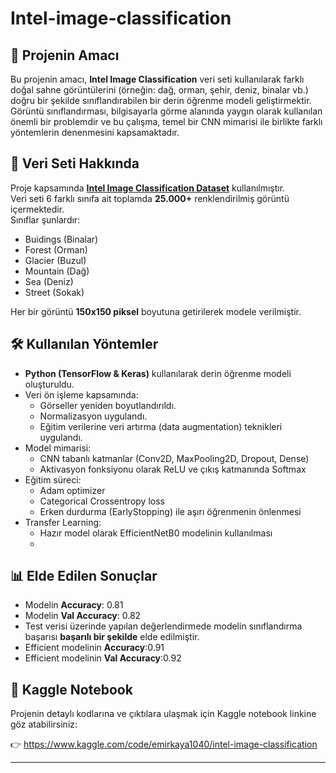 # Intel-image-classification

## 📌 Projenin Amacı
Bu projenin amacı, **Intel Image Classification** veri seti kullanılarak farklı doğal sahne görüntülerini (örneğin: dağ, orman, şehir, deniz, binalar vb.) doğru bir şekilde sınıflandırabilen bir derin öğrenme modeli geliştirmektir. Görüntü sınıflandırması, bilgisayarla görme alanında yaygın olarak kullanılan önemli bir problemdir ve bu çalışma, temel bir CNN mimarisi ile birlikte farklı yöntemlerin denenmesini kapsamaktadır.

## 📂 Veri Seti Hakkında
Proje kapsamında **[Intel Image Classification Dataset](https://www.kaggle.com/datasets/puneet6060/intel-image-classification/data)** kullanılmıştır.  
Veri seti 6 farklı sınıfa ait toplamda **25.000+** renklendirilmiş görüntü içermektedir.  
Sınıflar şunlardır:
- Buidings (Binalar)
- Forest (Orman)
- Glacier (Buzul)
- Mountain (Dağ)
- Sea (Deniz)
- Street (Sokak)

Her bir görüntü **150x150 piksel** boyutuna getirilerek modele verilmiştir.

## 🛠 Kullanılan Yöntemler
- **Python (TensorFlow & Keras)** kullanılarak derin öğrenme modeli oluşturuldu.
- Veri ön işleme kapsamında:
  - Görseller yeniden boyutlandırıldı.
  - Normalizasyon uygulandı.
  - Eğitim verilerine veri artırma (data augmentation) teknikleri uygulandı.
- Model mimarisi:
  - CNN tabanlı katmanlar (Conv2D, MaxPooling2D, Dropout, Dense)
  - Aktivasyon fonksiyonu olarak ReLU ve çıkış katmanında Softmax
- Eğitim süreci:
  - Adam optimizer
  - Categorical Crossentropy loss
  - Erken durdurma (EarlyStopping) ile aşırı öğrenmenin önlenmesi
- Transfer Learning:
  - Hazır model olarak EfficientNetB0 modelinin kullanılması
  - 

## 📊 Elde Edilen Sonuçlar
- Modelin **Accuracy**: 0.81
- Modelin **Val Accuracy**: 0.82
- Test verisi üzerinde yapılan değerlendirmede modelin sınıflandırma başarısı **başarılı bir şekilde** elde edilmiştir.
- Efficient modelinin **Accuracy**:0.91
- Efficient modelinin **Val Accuracy**:0.92
## 🔗 Kaggle Notebook
Projenin detaylı kodlarına ve çıktılara ulaşmak için Kaggle notebook linkine göz atabilirsiniz:  

👉 https://www.kaggle.com/code/emirkaya1040/intel-image-classification

---
